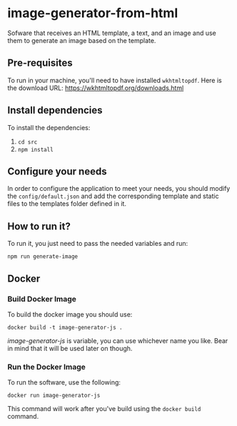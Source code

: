 # image-generator-from-html

Sofware that receives an HTML template, a text, and an image and use them to generate an image based on the template.

## Pre-requisites
To run in your machine, you'll need to have installed `wkhtmltopdf`. Here is the download URL: <a href="https://wkhtmltopdf.org/downloads.html">https://wkhtmltopdf.org/downloads.html</a>

## Install dependencies
To install the dependencies:
1. ```cd src```
2. ```npm install```

## Configure your needs
In order to configure the application to meet your needs, you should modify the `config/default.json` and add the corresponding template and static files to the templates folder defined in it.

## How to run it?
To run it, you just need to pass the needed variables and run:

```npm run generate-image```

## Docker

### Build Docker Image
To build the docker image you should use:

```docker build -t image-generator-js .```

*image-generator-js* is variable, you can use whichever name you like. Bear in mind that it will be used later on though.

### Run the Docker Image
To run the software, use the following:

```docker run image-generator-js```

This command will work after you've build using the `docker build` command.

